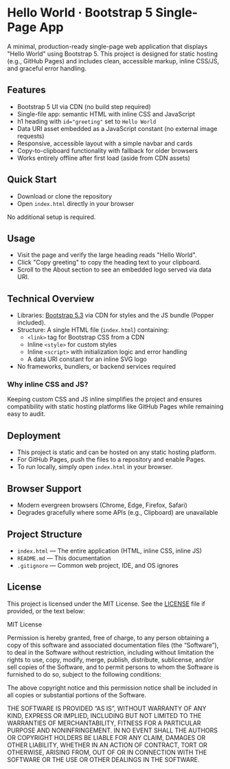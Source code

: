 # Hello World · Bootstrap 5 Single-Page App

A minimal, production-ready single-page web application that displays "Hello World" using Bootstrap 5. This project is designed for static hosting (e.g., GitHub Pages) and includes clean, accessible markup, inline CSS/JS, and graceful error handling.

## Features
- Bootstrap 5 UI via CDN (no build step required)
- Single-file app: semantic HTML with inline CSS and JavaScript
- h1 heading with `id="greeting"` set to `Hello World`
- Data URI asset embedded as a JavaScript constant (no external image requests)
- Responsive, accessible layout with a simple navbar and cards
- Copy-to-clipboard functionality with fallback for older browsers
- Works entirely offline after first load (aside from CDN assets)

## Quick Start
- Download or clone the repository
- Open `index.html` directly in your browser

No additional setup is required.

## Usage
- Visit the page and verify the large heading reads "Hello World".
- Click "Copy greeting" to copy the heading text to your clipboard.
- Scroll to the About section to see an embedded logo served via data URI.

## Technical Overview
- Libraries: [Bootstrap 5.3](https://getbootstrap.com/) via CDN for styles and the JS bundle (Popper included).
- Structure: A single HTML file (`index.html`) containing:
  - `<link>` tag for Bootstrap CSS from a CDN
  - Inline `<style>` for custom styles
  - Inline `<script>` with initialization logic and error handling
  - A data URI constant for an inline SVG logo
- No frameworks, bundlers, or backend services required

### Why inline CSS and JS?
Keeping custom CSS and JS inline simplifies the project and ensures compatibility with static hosting platforms like GitHub Pages while remaining easy to audit.

## Deployment
- This project is static and can be hosted on any static hosting platform.
- For GitHub Pages, push the files to a repository and enable Pages.
- To run locally, simply open `index.html` in your browser.

## Browser Support
- Modern evergreen browsers (Chrome, Edge, Firefox, Safari)
- Degrades gracefully where some APIs (e.g., Clipboard) are unavailable

## Project Structure
- `index.html` — The entire application (HTML, inline CSS, inline JS)
- `README.md` — This documentation
- `.gitignore` — Common web project, IDE, and OS ignores

## License
This project is licensed under the MIT License. See the [LICENSE](LICENSE) file if provided, or the text below:

MIT License

Permission is hereby granted, free of charge, to any person obtaining a copy of this software and associated documentation files (the “Software”), to deal in the Software without restriction, including without limitation the rights to use, copy, modify, merge, publish, distribute, sublicense, and/or sell copies of the Software, and to permit persons to whom the Software is furnished to do so, subject to the following conditions:

The above copyright notice and this permission notice shall be included in all copies or substantial portions of the Software.

THE SOFTWARE IS PROVIDED “AS IS”, WITHOUT WARRANTY OF ANY KIND, EXPRESS OR IMPLIED, INCLUDING BUT NOT LIMITED TO THE WARRANTIES OF MERCHANTABILITY, FITNESS FOR A PARTICULAR PURPOSE AND NONINFRINGEMENT. IN NO EVENT SHALL THE AUTHORS OR COPYRIGHT HOLDERS BE LIABLE FOR ANY CLAIM, DAMAGES OR OTHER LIABILITY, WHETHER IN AN ACTION OF CONTRACT, TORT OR OTHERWISE, ARISING FROM, OUT OF OR IN CONNECTION WITH THE SOFTWARE OR THE USE OR OTHER DEALINGS IN THE SOFTWARE.

